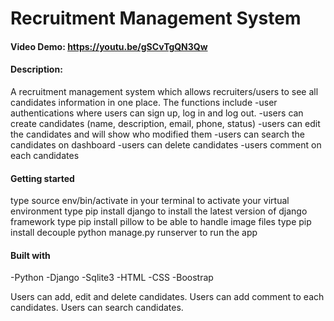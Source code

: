 # Recruitment Management System
#### Video Demo:  <https://youtu.be/gSCvTgQN3Qw>
#### Description:
A recruitment management system which allows recruiters/users to see all candidates information in one place.
The functions include 
-user authentications where users can sign up, log in and log out. 
-users can create candidates (name, description, email, phone, status)
-users can edit the candidates and will show who modified them
-users can search the candidates on dashboard
-users can delete candidates
-users comment on each candidates

#### Getting started
type source env/bin/activate in your terminal to activate your virtual environment
type pip install django to install the latest version of django framework
type pip install pillow to be able to handle image files 
type pip install decouple 
python manage.py runserver to run the app

#### Built with
-Python
-Django
-Sqlite3
-HTML
-CSS
-Boostrap

Users can add, edit and delete candidates.
Users can add comment to each candidates.
Users can search candidates.
